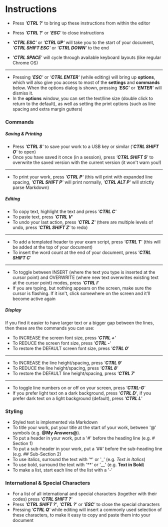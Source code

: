 Instructions
============

- Press _'__CTRL ?__'_ to bring up these instructions from within the editor
- Press _'__CTRL ?__'_ or _'__ESC__'_ to close instructions

- _'__CTRL ESC__'_ or _'__CTRL UP__'_ will take you to the start of your document, _'__CTRL SHIFT ESC__'_ or _'__CTRL DOWN__'_ to the end
- _'__CTRL SPACE__'_ will cycle through available keyboard layouts (like regular Chrome OS)

***

- Pressing _'__ESC__'_ or _'__CTRL ENTER__'_ (while editing) will bring up __options__, which will also give you access to most of the __settings__ and __commands__ below. When the options dialog is shown, pressing _'__ESC__'_ or _'__ENTER__'_ will dismiss it.
- In the __options__ window, you can set the text/line size (double click to return to the default), as well as setting the print options (such as line spacing and extra margin gutters)

### Commands

##### Saving & Printing

- Press _'__CTRL S__'_ to save your work to a USB key or similar (_'__CTRL SHIFT O__'_ to open)
- Once you have saved it once (in a session), press _'__CTRL SHIFT S__'_ to overwrite the saved version with the current version (it won't warn you!)

***

- To print your work, press _'__CTRL P__'_ (this will print with expanded line spacing, _'__CTRL SHIFT P__'_ will print normally, _'__CTRL ALT P__'_ will strictly parse Markdown)

##### Editing

- To copy text, highlight the text and press _'__CTRL C__'_
- To paste text, press _'__CTRL V__'_
- To undo your last action, press _'__CTRL Z__'_ (there are multiple levels of undo, press _'__CTRL SHIFT Z__'_ to redo)

***

- To add a templated header to your exam script, press _'__CTRL T__'_ (this will be added at the top of your document)
- To insert the word count at the end of your document, press _'__CTRL SHIFT C__'_

***

- To toggle between INSERT (where the text you type is inserted at the cursor point) and OVERWRITE (where new text overwrites existing text at the cursor point) modes, press _'__CTRL I__'_
- If you are typing, but nothing appears on the screen, make sure the cursor is flashing. If it isn't, click somewhere on the screen and it'll become active again

##### Display

If you find it easier to have larger text or a bigger gap between the lines, then these are the commands you can use:

- To INCREASE the screen font size, press _'__CTRL +__'_
- To REDUCE the screen font size, press _'__CTRL -__'_
- To restore the DEFAULT screen font size, press _'__CTRL 0__'_

***

- To INCREASE the line height/spacing, press _'__CTRL 9__'_
- To REDUCE the line height/spacing, press _'__CTRL 8__'_
- To restore the DEFAULT line height/spacing, press _'__CTRL 7__'_

***

- To toggle line numbers on or off on your screen, press _'__CTRL-G__'_
- If you prefer light text on a dark background, press _'__CTRL D__'_, if you prefer dark text on a light background (default), press _'__CTRL L__'_

### Styling

- Styled text is implemented via Markdown
- To title your work, put your title at the start of your work, between '@' symbols (e.g. __@My Answers@__).
- To put a header in your work, put a '#' before the heading line (e.g. # Section 1)
- To put a sub-header in your work, put a '##' before the sub-heading line (e.g. ## Sub-Section 2)
- To use italics, surround the text with '*' or '_' (e.g. _Text in Italics_)
- To use bold, surround the text with '**' or '__' (e.g. __Text in Bold__)
- To make a list, start each line of the list with a '-'

### International & Special Characters

- For a list of all international and special characters (together with their codes) press _'__CTRL SHIFT ?__'_
- Press _'__CTRL SHIFT ?__'_, _'__CTRL ?__'_ or _'__ESC__'_ to close the special characters
- Pressing _'__CTRL Q__'_ while editing will insert a commonly used selection of these characters, to make it easy to copy and paste them into your document